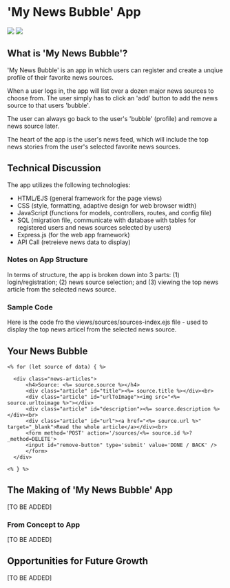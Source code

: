 # 'My News Bubble' App

<img src="images/menu-image.JPG">

<img src="images/article-image.JPG">

## What is 'My News Bubble'?

'My News Bubble' is an app in which users can register and create a unqiue profile of their favorite news sources.

When a user logs in, the app will list over a dozen major news sources to choose from. The user simply has to click an 'add' button to add the news source to that users 'bubble'.

The user can always go back to the user's 'bubble' (profile) and remove a news source later.

The heart of the app is the user's news feed, which will include the top news stories from the user's selected favorite news sources.

## Technical Discussion

The app utilizes the following technologies:

* HTML/EJS (general framework for the page views)
* CSS (style, formatting, adaptive design for web browser width)
* JavaScript (functions for models, controllers, routes, and config file)
* SQL (migration file, communicate with database with tables for registered users and news sources selected by users)
* Express.js (for the web app framework)
* API Call (retreieve news data to display)

### Notes on App Structure

In terms of structure, the app is broken down into 3 parts: (1) login/registration; (2) news source selection; and (3) viewing the top news article from the selected news source. 

### Sample Code

Here is the code fro the views/sources/sources-index.ejs file - used to display the top news articel from the selected news source.

  <h2>Your News Bubble</h2>

    <% for (let source of data) { %>

      <div class="news-articles">
          <h4>Source: <%= source.source %></h4>
          <div class="article" id="title"><%= source.title %></div><br>
          <div class="article" id="urlToImage"><img src="<%= source.urltoimage %>"></div>
          <div class="article" id="description"><%= source.description %></div><br>
          <div class="article" id="url"><a href="<%= source.url %>" target="_blank">Read the whole article</a></div><br>
          <form method='POST' action='/sources/<%= source.id %>?_method=DELETE'>
          <input id="remove-button" type='submit' value='DONE / BACK' />
          </form>
      </div>

    <% } %>
  </div>

## The Making of 'My News Bubble' App

[TO BE ADDED]

### From Concept to App

[TO BE ADDED]

## Opportunities for Future Growth

[TO BE ADDED]
